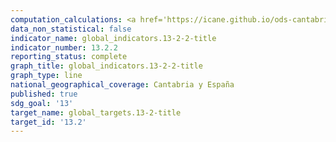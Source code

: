 ```yaml
---
computation_calculations: <a href='https://icane.github.io/ods-cantabria/assets/pdf/13.2.2.1.pdf' target='_blank'>Emisiones totales de gases de efecto invernadero de las unidades residentes por unidad de PIB</a><br><a href='https://icane.github.io/ods-cantabria/assets/pdf/13.2.2.2.pdf' target='_blank'>Emisiones totales de gases de efecto invernadero de las unidades residentes per cápita</a>
data_non_statistical: false
indicator_name: global_indicators.13-2-2-title
indicator_number: 13.2.2
reporting_status: complete
graph_title: global_indicators.13-2-2-title
graph_type: line
national_geographical_coverage: Cantabria y España
published: true
sdg_goal: '13'
target_name: global_targets.13-2-title
target_id: '13.2'
---
```

